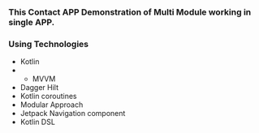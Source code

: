 ### This Contact APP Demonstration of Multi Module working in single APP. ###

### Using Technologies ###

* Kotlin
* * MVVM
* Dagger Hilt
* Kotlin coroutines
* Modular Approach
* Jetpack Navigation component
* Kotlin DSL

